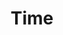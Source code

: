 ---
layout: product
product_id: 6628430348350
id: 6628430348350
title: Time
body_html: >-
  <p>Handcrafted in Ottawa, Ontario.</p>

  <p>I originally made these prints for my apartment so I could proudly say that all the artwork in the place was original content. After moving to my new house and setting up my home office, they caused a lot of interest. So now you can have these in your home as well.</p>
vendor: Connell McCarthy
product_type: Posters, Prints, & Visual Artwork
created_at: 2021-07-27T17:06:11-04:00
handle: time
updated_at: 2022-06-27T13:52:09-04:00
published_at: 2021-07-27T17:09:57-04:00
template_suffix: dark
status: active
published_scope: global
tags: abstract, Batch 05
admin_graphql_api_id: gid://shopify/Product/6628430348350
variants:
  - id: 39544989974590
    product_id: 6628430348350
    title: 8x10" / Black & White
    price: "45.00"
    sku: CM-DP-B5-02-XXS
    position: 1
    inventory_policy: continue
    compare_at_price: null
    fulfillment_service: manual
    inventory_management: shopify
    option1: 8x10"
    option2: Black & White
    option3: null
    created_at: 2021-07-27T17:06:11-04:00
    updated_at: 2022-02-07T16:24:15-05:00
    taxable: false
    barcode: null
    grams: 208
    image_id: 28624634085438
    weight: 0.208
    weight_unit: kg
    inventory_item_id: 41639417479230
    inventory_quantity: 100
    old_inventory_quantity: 100
    requires_shipping: true
    admin_graphql_api_id: gid://shopify/ProductVariant/39544989974590
  - id: 39544990007358
    product_id: 6628430348350
    title: 16x20" / Black & White
    price: "85.00"
    sku: CM-DP-B5-03-XS
    position: 2
    inventory_policy: continue
    compare_at_price: null
    fulfillment_service: manual
    inventory_management: shopify
    option1: 16x20"
    option2: Black & White
    option3: null
    created_at: 2021-07-27T17:06:11-04:00
    updated_at: 2022-02-07T16:24:21-05:00
    taxable: false
    barcode: null
    grams: 208
    image_id: 28624634085438
    weight: 0.208
    weight_unit: kg
    inventory_item_id: 41639417544766
    inventory_quantity: 100
    old_inventory_quantity: 100
    requires_shipping: true
    admin_graphql_api_id: gid://shopify/ProductVariant/39544990007358
  - id: 39544990040126
    product_id: 6628430348350
    title: 20x24" / Black & White
    price: "100.00"
    sku: CM-GP-B5-03-S
    position: 3
    inventory_policy: continue
    compare_at_price: null
    fulfillment_service: manual
    inventory_management: shopify
    option1: 20x24"
    option2: Black & White
    option3: null
    created_at: 2021-07-27T17:06:11-04:00
    updated_at: 2022-02-07T19:40:25-05:00
    taxable: false
    barcode: null
    grams: 208
    image_id: 28624634085438
    weight: 0.208
    weight_unit: kg
    inventory_item_id: 41639417577534
    inventory_quantity: 100
    old_inventory_quantity: 100
    requires_shipping: true
    admin_graphql_api_id: gid://shopify/ProductVariant/39544990040126
  - id: 39544990072894
    product_id: 6628430348350
    title: 24x30" / Black & White
    price: "120.00"
    sku: CM-GP-B5-03-M
    position: 4
    inventory_policy: continue
    compare_at_price: null
    fulfillment_service: manual
    inventory_management: shopify
    option1: 24x30"
    option2: Black & White
    option3: null
    created_at: 2021-07-27T17:06:11-04:00
    updated_at: 2022-02-07T18:18:46-05:00
    taxable: false
    barcode: null
    grams: 208
    image_id: 28624634085438
    weight: 0.208
    weight_unit: kg
    inventory_item_id: 41639417610302
    inventory_quantity: 100
    old_inventory_quantity: 100
    requires_shipping: true
    admin_graphql_api_id: gid://shopify/ProductVariant/39544990072894
  - id: 39544990105662
    product_id: 6628430348350
    title: 24x36" / Black & White
    price: "135.00"
    sku: CM-GP-B5-03-L
    position: 5
    inventory_policy: continue
    compare_at_price: null
    fulfillment_service: manual
    inventory_management: shopify
    option1: 24x36"
    option2: Black & White
    option3: null
    created_at: 2021-07-27T17:06:11-04:00
    updated_at: 2022-02-07T16:24:20-05:00
    taxable: false
    barcode: null
    grams: 208
    image_id: 28624634085438
    weight: 0.208
    weight_unit: kg
    inventory_item_id: 41639417643070
    inventory_quantity: 100
    old_inventory_quantity: 100
    requires_shipping: true
    admin_graphql_api_id: gid://shopify/ProductVariant/39544990105662
  - id: 39544990138430
    product_id: 6628430348350
    title: 30x36" / Black & White
    price: "190.00"
    sku: CM-GP-B5-03-XL
    position: 6
    inventory_policy: continue
    compare_at_price: null
    fulfillment_service: manual
    inventory_management: shopify
    option1: 30x36"
    option2: Black & White
    option3: null
    created_at: 2021-07-27T17:06:11-04:00
    updated_at: 2022-02-07T16:24:21-05:00
    taxable: false
    barcode: null
    grams: 208
    image_id: 28624634085438
    weight: 0.208
    weight_unit: kg
    inventory_item_id: 41639417675838
    inventory_quantity: 100
    old_inventory_quantity: 100
    requires_shipping: true
    admin_graphql_api_id: gid://shopify/ProductVariant/39544990138430
  - id: 39544990171198
    product_id: 6628430348350
    title: 30x40" / Black & White
    price: "195.00"
    sku: CM-GP-B5-03-XXL
    position: 7
    inventory_policy: continue
    compare_at_price: null
    fulfillment_service: manual
    inventory_management: shopify
    option1: 30x40"
    option2: Black & White
    option3: null
    created_at: 2021-07-27T17:06:11-04:00
    updated_at: 2022-02-07T16:24:25-05:00
    taxable: false
    barcode: null
    grams: 208
    image_id: 28624634085438
    weight: 0.208
    weight_unit: kg
    inventory_item_id: 41639417708606
    inventory_quantity: 100
    old_inventory_quantity: 100
    requires_shipping: true
    admin_graphql_api_id: gid://shopify/ProductVariant/39544990171198
options:
  - id: 8532505886782
    product_id: 6628430348350
    name: Size
    position: 1
    values:
      - 8x10"
      - 16x20"
      - 20x24"
      - 24x30"
      - 24x36"
      - 30x36"
      - 30x40"
  - id: 8532505919550
    product_id: 6628430348350
    name: Color
    position: 2
    values:
      - Black & White
images:
  - id: 28624634085438
    product_id: 6628430348350
    position: 1
    created_at: 2021-08-30T12:01:00-04:00
    updated_at: 2021-08-30T12:01:05-04:00
    alt: null
    width: 1000
    height: 1500
    src: https://cdn.shopify.com/s/files/1/1624/2355/products/Product-Image-Template---Dark-time.jpg?v=1630339265
    variant_ids:
      - 39544989974590
      - 39544990007358
      - 39544990040126
      - 39544990072894
      - 39544990105662
      - 39544990138430
      - 39544990171198
    admin_graphql_api_id: gid://shopify/ProductImage/28624634085438
  - id: 28545168474174
    product_id: 6628430348350
    position: 2
    created_at: 2021-07-27T17:06:15-04:00
    updated_at: 2021-08-30T12:01:05-04:00
    alt: null
    width: 1440
    height: 1800
    src: https://cdn.shopify.com/s/files/1/1624/2355/products/DSC05434_05cabc3a-e8a0-4e7c-833c-a04aa88339e6.jpg?v=1630339265
    variant_ids: []
    admin_graphql_api_id: gid://shopify/ProductImage/28545168474174
  - id: 28545170636862
    product_id: 6628430348350
    position: 3
    created_at: 2021-07-27T17:08:57-04:00
    updated_at: 2021-08-30T12:01:05-04:00
    alt: null
    width: 2000
    height: 1800
    src: https://cdn.shopify.com/s/files/1/1624/2355/products/PAR_02_0001_30e8a0be-08de-471b-98d7-1793c1dfc8a5.png?v=1630339265
    variant_ids: []
    admin_graphql_api_id: gid://shopify/ProductImage/28545170636862
image:
  id: 28624634085438
  product_id: 6628430348350
  position: 1
  created_at: 2021-08-30T12:01:00-04:00
  updated_at: 2021-08-30T12:01:05-04:00
  alt: null
  width: 1000
  height: 1500
  src: https://cdn.shopify.com/s/files/1/1624/2355/products/Product-Image-Template---Dark-time.jpg?v=1630339265
  variant_ids:
    - 39544989974590
    - 39544990007358
    - 39544990040126
    - 39544990072894
    - 39544990105662
    - 39544990138430
    - 39544990171198
  admin_graphql_api_id: gid://shopify/ProductImage/28624634085438

---